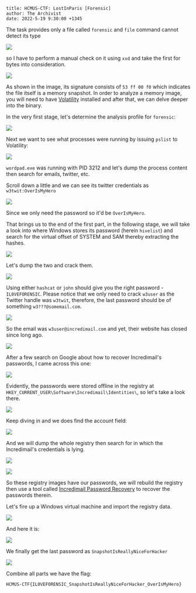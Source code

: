 ```
title: HCMUS-CTF: LostInParis [Forensic]
author: The Archivist
date: 2022-5-19 9:30:00 +1345
```

The task provides only a file called `forensic` and `file` command cannot detect its type

![](https://raw.githubusercontent.com/legiahuyy/external-post/main/images/2022-05-19_07-25.png)

so I have to perform a manual check on it using `xxd` and take the first for bytes into consideration.

![](https://raw.githubusercontent.com/legiahuyy/external-post/main/images/2022-05-19_07-27.png)

As shown in the image, its signature consists of `53 ff 00 f0` which indicates the file itself is a memory snapshot. In order to analyze a memory image, you will need to have [Volatility](https://github.com/volatilityfoundation/volatility) installed and after that, we can delve deeper into the binary.

In the very first stage, let's determine the analysis profile for `forensic`:

![](https://raw.githubusercontent.com/legiahuyy/external-post/main/images/2022-05-19_07-39.png)

Next we want to see what processes were running by issuing `pslist` to Volatility:

![](https://raw.githubusercontent.com/legiahuyy/external-post/main/images/2022-05-19_07-42.png)

`wordpad.exe` was running with PID 3212 and let's dump the process content then search for emails, twitter, etc.

Scroll down a little and we can see its twitter credentials as `w3twit:OverIsMyHero`

![](https://raw.githubusercontent.com/legiahuyy/external-post/main/images/2022-05-19_07-51.png)

Since we only need the password so it'd be `OverIsMyHero`.

That brings us to the end of the first part, in the following stage, we will take a look into where Windows stores its password (herein `hivelist`) and search for the virtual offset of SYSTEM and SAM thereby extracting the hashes.

![](https://raw.githubusercontent.com/legiahuyy/external-post/main/images/2022-05-19_07-58.png)

Let's dump the two and crack them.

![](https://raw.githubusercontent.com/legiahuyy/external-post/main/images/2022-05-19_12-55.png)

Using either `hashcat` or `john` should give you the right password - `IL0VEFORENSIC`. Please notice that we only need to crack `w3user` as the Twitter handle was `w3twit`, therefore, the last password should be of something `w3???@somemail.com`.

 ![](https://raw.githubusercontent.com/legiahuyy/external-post/main/images/2022-05-19_13-12.png)

So the email was `w3user@incredimail.com` and yet, their website has closed since long ago.

![](https://raw.githubusercontent.com/legiahuyy/external-post/main/images/2022-05-19_13-19.png)

After a few search on Google about how to recover Incredimail's passwords, I came across this one:

![](https://raw.githubusercontent.com/legiahuyy/external-post/main/images/2022-05-19_13-18.png)

Evidently, the passwords were stored offline in the registry at `HKEY_CURRENT_USER\Software\Incredimail\Identities\`, so let's take a look there.

![](https://raw.githubusercontent.com/legiahuyy/external-post/main/images/2022-05-19_13-22.png)

Keep diving in and we does find the account field:

![](https://raw.githubusercontent.com/legiahuyy/external-post/main/images/2022-05-19_13-23.png)

And we will dump the whole registry then search for in which the Incredimail's credentials is lying.

![](https://raw.githubusercontent.com/legiahuyy/external-post/main/images/2022-05-19_13-34.png)

![](https://raw.githubusercontent.com/legiahuyy/external-post/main/images/2022-05-19_13-42.png)

So these registry images have our passwords, we will rebuild the registry then use a tool called [Incredimail Password Recovery](https://securityxploded.com/incredimail-password-decryptor.php) to recover the passwords therein.

Let's fire up a Windows virtual machine and import the registry data.

![](https://raw.githubusercontent.com/legiahuyy/external-post/main/images/2022-05-19_13-46.png)

And here it is:

![](https://raw.githubusercontent.com/legiahuyy/external-post/main/images/2022-05-19_13-47.png)

We finally get the last password as `SnapshotIsReallyNiceForHacker`

![](https://raw.githubusercontent.com/legiahuyy/external-post/main/images/2022-05-19_13-58.png)

Combine all parts we have the flag:

```
HCMUS-CTF{IL0VEFORENSIC_SnapshotIsReallyNiceForHacker_OverIsMyHero}
```